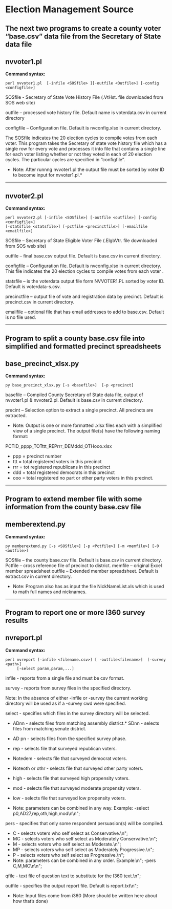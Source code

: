 # Election Management Source

## The next two programs to create a county voter “base.csv” data file from the Secretary of State data file

## nvvoter1.pl

**Command syntax:**

    perl nvvoter1.pl  [-infile <SOSfile> ][-outfile <Outfile>] [-config <configfile>]

 SOSfile  - Secretary of State Vote History File (.VtHst. file downloaded from SOS web site)

 outfile – processed  vote history file.  Default name is voterdata.csv  in current directory

 configfile – Configuration file.  Default is nvconfig.xlsx  in current directory.

The SOSfile indicates the 20 election cycles to compile votes from each voter. This program takes the Secretary of state vote history file which has a single row for every vote and processes it into file that contains a single line for each voter listing whether or not they voted in each of 20 election cycles. The particular cycles are specified in “configfile”.

* Note:  After runnng nvvoter1.pl  the output file must be sorted by voter ID to become input for nvvoter1.pl.*

---

## nvvoter2.pl

**Command syntax:**

    perl nvvoter2.pl [-infile <SOSfile>] [-outfile <outfile>] [-config <configfile>]
    [-statsfile <statsfile>] [-pctfile <precinctfile>] [-emailfile <emailfile>]

SOSfile – Secretary of State Eligible Voter File (.ElgbVtr. file downloaded from SOS web site)

outfile – final base.csv output file. Default is base.csv in current directory.

configfile – Configuration file.  Default is nvconfig.xlsx  in current directory.
This file indicates the 20 election cycles to compile votes  from each voter .

statsfile – is the voterdata output file form NVVOTER1.PL  sorted by voter ID. Default is voterdata-s.csv.

precinctfile – output file of vote and registration data by precinct. Default is precinct.csv in current directory.

emailfile – optional file that has email addresses to add to base.csv.  Default is no file used.

---

## Program to split a county base.csv file into simplified and formatted precinct spreadsheets

## base_precinct_xlsx.py

**Command syntax:**

    py base_precinct_xlsx.py [-s <basefile>]  [-p <precinct]

basefile – Compiled County Secretary of State data file, output of nvvoter1.pl & nvvoter2.pl. Default is base.csv in current directory.

precint – Selection option to extract a single precinct.   All precincts are extracted.

* Note: Output is one or more formatted .xlsx files each with a simplified view of a single precinct.  The output file(s) have the following naming format:

PCTID_pppp_TOTttt_REPrrr_DEMddd_OTHooo.xlsx

* ppp = precinct number
* ttt = total registered voters in this precinct
* rrr = tot registered republicans in this precinct
* ddd = total registered democrats in this precinct
* ooo = total registered no part or other party voters in this precinct.

---

## Program to extend member file with some information from the county base.csv file

## memberextend.py

**Command syntax:**

    py memberextend.py [-s <SOSfile>] [-p <Pctfile>] [-m <memfile>] [-0 <outfile>]

 SOSfile – the county base.csv file. Default is base.csv in current directory.
 Pctfile – cross reference file of precinct to district.
 memfile – original Excel member spreadsheet
 outfile – Extended member spreadsheet.  Default is extract.csv in current directory.
  
* Note: Program also has as input the file NickNameList.xls which is used to math full names and nicknames.

---

## Program to report one or more I360 survey results

## nvreport.pl

**Command syntax:**

    perl nvreport [-infile <filename.csv>] [ -outfile<filename>]  [-survey <path>]
         [-select param,param,...]

infile - reports from a single file and must be csv format.

survey - reports from survey files in the specified directory.

Note: In the absence of either -infile or -survey the current working directory  will be used as if a -survey cwd were specified.

select - specifies which files in the survey directory will be selected.

* ADnn - selects files from matching assembly district.* SDnn - selects files from matching senate district.
* AD   pn - selects files from the specified survey phase.
* rep - selects file that surveyed republican voters.
* Notedem - selects file that surveyed democrat voters.
* Noteoth or othr - selects file that surveyed other party voters.
* high - selects file that surveyed high propensity voters.
* mod - selects file that surveyed moderate propensity voters.
* low - selects file that surveyed low propensity voters.
  
* Note: parameters can be combined in any way. Example:
    -select p0,AD27,rep,oth,high,mod\n\n";

pers - specifies that only some respondent persuasion(s) will be compiled.

* C - selects voters who self select as Conservative.\n";
* MC - selects voters who self select as Moderately Conservative.\n";
* M - selects voters who self select as Moderate.\n";
* MP - selects voters who self select as Moderately Progressive.\n";
* P - selects voters who self select as Progressive.\n";
* Note: parameters can be combined in any order. Example:\n";
                    -pers C,M,MC\n\n";

qfile - text file of question text to substitute for the I360 text.\n";

outfile - specifies the output report file.  Default is report.txt\n";

* Note: Input files come from i360 (More should be written here about how that’s done)
